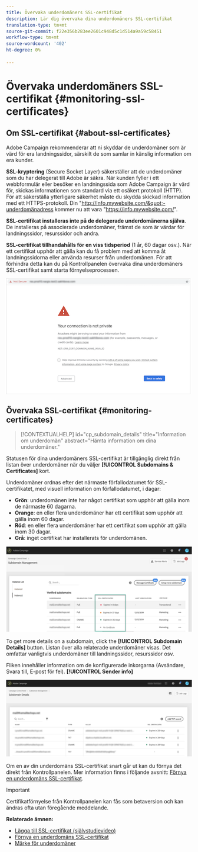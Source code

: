 ```yaml
---
title: Övervaka underdomäners SSL-certifikat
description: Lär dig övervaka dina underdomäners SSL-certifikat
translation-type: tm+mt
source-git-commit: f22e356b283ee2601c948d5c1d514a9a59c58451
workflow-type: tm+mt
source-wordcount: '402'
ht-degree: 0%

---
```



# Övervaka underdomäners SSL-certifikat {#monitoring-ssl-certificates}

## Om SSL-certifikat {#about-ssl-certificates}

Adobe Campaign rekommenderar att ni skyddar de underdomäner som är värd för era landningssidor, särskilt de som samlar in känslig information om era kunder.

**SSL-kryptering** (Secure Socket Layer) säkerställer att de underdomäner som du har delegerat till Adobe är säkra. När kunden fyller i ett webbformulär eller besöker en landningssida som Adobe Campaign är värd för, skickas informationen som standard via ett osäkert protokoll (HTTP). För att säkerställa ytterligare säkerhet måste du skydda skickad information med ett HTTPS-protokoll. Din &quot;http://info.mywebsite.com/&quot;-underdomänadress kommer nu att vara &quot;https://info.mywebsite.com/&quot;.

**SSL-certifikat installeras inte på de delegerade underdomänerna själva**. De installeras på associerade underdomäner, främst de som är värdar för landningssidor, resurssidor och andra.

**SSL-certifikat tillhandahålls för en viss tidsperiod** (1 år, 60 dagar osv.). När ett certifikat upphör att gälla kan du få problem med att komma åt landningssidorna eller använda resurser från underdomänen. För att förhindra detta kan du på Kontrollpanelen övervaka dina underdomäners SSL-certifikat samt starta förnyelseprocessen.

![](assets/no_certificate.png)

## Övervaka SSL-certifikat {#monitoring-certificates}

>[!CONTEXTUALHELP]
>id="cp_subdomain_details"
>title="Information om underdomän"
>abstract="Hämta information om dina underdomäner."

Statusen för dina underdomäners SSL-certifikat är tillgänglig direkt från listan över underdomäner när du väljer **[!UICONTROL Subdomains & Certificates]** kort.

Underdomäner ordnas efter det närmaste förfallodatumet för SSL-certifikatet, med visuell information om förfallodatumet, i dagar:

* **Grön**: underdomänen inte har något certifikat som upphör att gälla inom de närmaste 60 dagarna.
* **Orange**: en eller flera underdomäner har ett certifikat som upphör att gälla inom 60 dagar.
* **Röd**: en eller flera underdomäner har ett certifikat som upphör att gälla inom 30 dagar.
* **Grå**: inget certifikat har installerats för underdomänen.

![](assets/subdomains_list.png)

To get more details on a subdomain, click the **[!UICONTROL Subdomain Details]** button.
Listan över alla relaterade underdomäner visas. Det omfattar vanligtvis underdomäner till landningssidor, resurssidor osv.

Fliken innehåller information om de konfigurerade inkorgarna (Avsändare, Svara till, E-post för fel). **[!UICONTROL Sender info]**

![](assets/subdomain_details.png)

Om en av din underdomäns SSL-certifikat snart går ut kan du förnya det direkt från Kontrollpanelen. Mer information finns i följande avsnitt: [Förnya en underdomäns SSL-certifikat](../../subdomains-certificates/using/renewing-subdomain-certificate.md).

>[!IMPORTANT]
>
>Certifikatförnyelse från Kontrollpanelen kan fås som betaversion och kan ändras ofta utan föregående meddelande.

**Relaterade ämnen:**

* [Lägga till SSL-certifikat (självstudievideo)](https://docs.adobe.com/content/help/en/campaign-learn/campaign-standard-tutorials/administrating/control-panel/adding-ssl-certificates.html)
* [Förnya en underdomäns SSL-certifikat](../../subdomains-certificates/using/renewing-subdomain-certificate.md)
* [Märke för underdomäner](../../subdomains-certificates/using/subdomains-branding.md)
